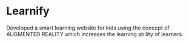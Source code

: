 # Learnify
Developed a smart learning website for kids using the concept of AUGMENTED REALITY which increases the learning ability of learners.
